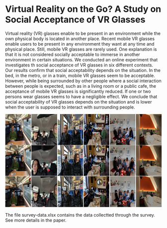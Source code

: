 # Virtual Reality on the Go? A Study on Social Acceptance of VR Glasses
Virtual reality (VR) glasses enable to be present in an environment while the own physical body is located in another place. Recent mobile VR glasses enable users to be present in any environment they want at any time and physical place. Still, mobile VR glasses are rarely used. One explanation is that it is not considered socially acceptable to immerse in another environment in certain situations. We conducted an online experiment that investigates th social acceptance of VR glasses in six different contexts. Our results confirm that social acceptability depends on the situation. In the bed, in the metro, or in a train, mobile VR glasses seem to be acceptable. However, while being surrounded by other people where a social interaction between people is expected, such as in a living room or a public cafe, the acceptance of mobile VR glasses is significantly reduced. If one or two persons wear glasses seems to have a negligible effect. We conclude that social acceptability of VR glasses depends on the situation and is lower when the user is supposed to interact with surrounding people.

<img src="https://github.com/ollop/gevakub/blob/main/Virtual%20Reality%20on%20the%20Go/teaser.PNG" height="300px">

The file survey-data.xlsx contains the data collectted through the survey. See more details in the paper.
